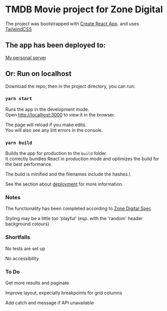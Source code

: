 # TMDB Movie project for Zone Digital

The project was bootstrapped with [Create React App](https://github.com/facebook/create-react-app).
and uses [TailwindCSS](https://tailwindcss.com/)

## The app has been deployed to:
[My personal server](http://robertfranks.net/tmdb/)
## Or: Run on localhost
Download the repo, then in the project directory, you can run:

### `yarn start`

Runs the app in the development mode.\
Open [http://localhost:3000](http://localhost:3000) to view it in the browser.

The page will reload if you make edits.\
You will also see any lint errors in the console.

### `yarn build`

Builds the app for production to the `build` folder.\
It correctly bundles React in production mode and optimizes the build for the best performance.

The build is minified and the filenames include the hashes.\

See the section about [deployment](https://facebook.github.io/create-react-app/docs/deployment) for more information.

### Notes
The functionality has been completed according to [Zone Digital Spec](https://zone.github.io/frontend/movie-listing)

Styling may be a little too 'playful' (esp. with the 'random' header background colours)

### Shortfalls
No tests are set up

No accessibility

### To Do
Get more results and paginate

Improve layout, expecially breakpoints for grid columns

Add catch and message if API unavailable

